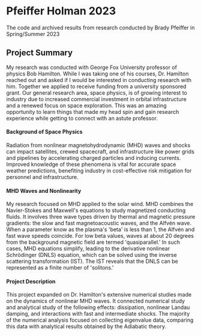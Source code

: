 # Pfeiffer Holman 2023
The code and archived results from research conducted by Brady Pfeiffer in Spring/Summer 2023

## Project Summary
My research was conducted with George Fox University professor of physics Bob Hamilton. While I was taking one of his courses, Dr. Hamilton reached out and asked if I would be interested in conducting research with him. Together we applied to receive funding from a university sponsored grant. Our general research area, space physics, is of growing interest to industry due to increased commercial investment in orbital infrastructure and a renewed focus on space exploration. This was an amazing opportunity to learn things that made my head spin and gain research experience while getting to connect with an astute professor.

#### Background of Space Physics
Radiation from nonlinear magnetohydrodynamic (MHD) waves and shocks can impact satellites, crewed spacecraft, and infrastructure like power grids and pipelines by accelerating charged particles and inducing currents. Improved knowledge of these phenomena is vital for accurate space weather predictions, benefiting industry in cost-effective risk mitigation for personnel and infrastructure.

#### MHD Waves and Nonlinearity
My research focused on MHD applied to the solar wind. MHD combines the Navier-Stokes and Maxwell's equations to study magnetized conducting fluids. It involves three wave types driven by thermal and magnetic pressure gradients: the slow and fast magnetoacoustic waves, and the Alfvén wave. When a parameter know as the plasma's 'beta' is less than 1, the Alfvén and fast wave speeds coincide. For low beta values, waves at about 20 degrees from the background magnetic field are termed 'quasiparallel.' In such cases, MHD equations simplify, leading to the derivative nonlinear Schrödinger (DNLS) equation, which can be solved using the inverse scattering transformation (IST). The IST reveals that the DNLS can be represented as a finite number of 'solitons.'

#### Project Description
This project expanded on Dr. Hamilton's extensive numerical studies made on the dynamics of nonlinear MHD waves. It connected numerical study and analytical study of the following effects: dissipation, nonlinear Landau damping, and interactions with fast and intermediate shocks. The majority of the numerical analysis focused on collecting eigenvalue data, comparing this data with analytical results obtained by the Adiabatic theory. 
